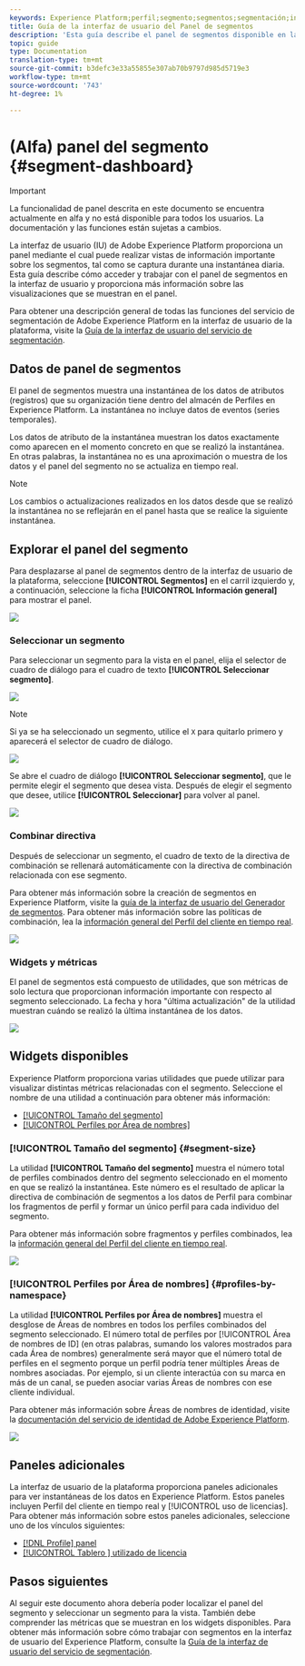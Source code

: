 ```yaml
---
keywords: Experience Platform;perfil;segmento;segmentos;segmentación;interfaz de usuario;IU;personalización;panel de segmentos;panel
title: Guía de la interfaz de usuario del Panel de segmentos
description: 'Esta guía describe el panel de segmentos disponible en la interfaz de usuario de Adobe Experience Platform. '
topic: guide
type: Documentation
translation-type: tm+mt
source-git-commit: b3defc3e33a55855e307ab70b9797d985d5719e3
workflow-type: tm+mt
source-wordcount: '743'
ht-degree: 1%

---
```



# (Alfa) panel del segmento {#segment-dashboard}

>[!IMPORTANT]
>
>La funcionalidad de panel descrita en este documento se encuentra actualmente en alfa y no está disponible para todos los usuarios. La documentación y las funciones están sujetas a cambios.

La interfaz de usuario (IU) de Adobe Experience Platform proporciona un panel mediante el cual puede realizar vistas de información importante sobre los segmentos, tal como se captura durante una instantánea diaria. Esta guía describe cómo acceder y trabajar con el panel de segmentos en la interfaz de usuario y proporciona más información sobre las visualizaciones que se muestran en el panel.

Para obtener una descripción general de todas las funciones del servicio de segmentación de Adobe Experience Platform en la interfaz de usuario de la plataforma, visite la [Guía de la interfaz de usuario del servicio de segmentación](overview.md).

## Datos de panel de segmentos

El panel de segmentos muestra una instantánea de los datos de atributos (registros) que su organización tiene dentro del almacén de Perfiles en Experience Platform. La instantánea no incluye datos de eventos (series temporales).

Los datos de atributo de la instantánea muestran los datos exactamente como aparecen en el momento concreto en que se realizó la instantánea. En otras palabras, la instantánea no es una aproximación o muestra de los datos y el panel del segmento no se actualiza en tiempo real.

>[!NOTE]
>
>Los cambios o actualizaciones realizados en los datos desde que se realizó la instantánea no se reflejarán en el panel hasta que se realice la siguiente instantánea.

## Explorar el panel del segmento

Para desplazarse al panel de segmentos dentro de la interfaz de usuario de la plataforma, seleccione **[!UICONTROL Segmentos]** en el carril izquierdo y, a continuación, seleccione la ficha **[!UICONTROL Información general]** para mostrar el panel.

![](../images/ui/segment-dashboard/dashboard-overview.png)

### Seleccionar un segmento

Para seleccionar un segmento para la vista en el panel, elija el selector de cuadro de diálogo para el cuadro de texto **[!UICONTROL Seleccionar segmento]**.

![](../images/ui/segment-dashboard/select-segment.png)

>[!NOTE]
>
>Si ya se ha seleccionado un segmento, utilice el `X` para quitarlo primero y aparecerá el selector de cuadro de diálogo.
>
>![](../images/ui/segment-dashboard/remove-segment.png)

Se abre el cuadro de diálogo **[!UICONTROL Seleccionar segmento]**, que le permite elegir el segmento que desea vista. Después de elegir el segmento que desee, utilice **[!UICONTROL Seleccionar]** para volver al panel.

![](../images/ui/segment-dashboard/select-segment-dialog.png)

### Combinar directiva

Después de seleccionar un segmento, el cuadro de texto de la directiva de combinación se rellenará automáticamente con la directiva de combinación relacionada con ese segmento.

Para obtener más información sobre la creación de segmentos en Experience Platform, visite la [guía de la interfaz de usuario del Generador de segmentos](segment-builder.md). Para obtener más información sobre las políticas de combinación, lea la [información general del Perfil del cliente en tiempo real](../../profile/home.md).

![](../images/ui/segment-dashboard/merge-policy.png)

### Widgets y métricas

El panel de segmentos está compuesto de utilidades, que son métricas de solo lectura que proporcionan información importante con respecto al segmento seleccionado. La fecha y hora &quot;última actualización&quot; de la utilidad muestran cuándo se realizó la última instantánea de los datos.

![](../images/ui/segment-dashboard/widget-timestamp.png)

## Widgets disponibles

Experience Platform proporciona varias utilidades que puede utilizar para visualizar distintas métricas relacionadas con el segmento. Seleccione el nombre de una utilidad a continuación para obtener más información:

* [[!UICONTROL Tamaño del segmento]](#segment-size)
* [[!UICONTROL Perfiles por Área de nombres]](#profiles-by-namespace)

### [!UICONTROL Tamaño del segmento] {#segment-size}

La utilidad **[!UICONTROL Tamaño del segmento]** muestra el número total de perfiles combinados dentro del segmento seleccionado en el momento en que se realizó la instantánea. Este número es el resultado de aplicar la directiva de combinación de segmentos a los datos de Perfil para combinar los fragmentos de perfil y formar un único perfil para cada individuo del segmento.

Para obtener más información sobre fragmentos y perfiles combinados, lea la [información general del Perfil del cliente en tiempo real](../home.md).

![](../images/ui/segment-dashboard/segment-size.png)

### [!UICONTROL Perfiles por Área de nombres] {#profiles-by-namespace}

La utilidad **[!UICONTROL Perfiles por Área de nombres]** muestra el desglose de Áreas de nombres en todos los perfiles combinados del segmento seleccionado. El número total de perfiles por [!UICONTROL Área de nombres de ID] (en otras palabras, sumando los valores mostrados para cada Área de nombres) generalmente será mayor que el número total de perfiles en el segmento porque un perfil podría tener múltiples Áreas de nombres asociadas. Por ejemplo, si un cliente interactúa con su marca en más de un canal, se pueden asociar varias Áreas de nombres con ese cliente individual.

Para obtener más información sobre Áreas de nombres de identidad, visite la [documentación del servicio de identidad de Adobe Experience Platform](../../identity-service/home.md).

![](../images/ui/segment-dashboard/profiles-by-namespace.png)

## Paneles adicionales

La interfaz de usuario de la plataforma proporciona paneles adicionales para ver instantáneas de los datos en Experience Platform. Estos paneles incluyen Perfil del cliente en tiempo real y [!UICONTROL uso de licencias]. Para obtener más información sobre estos paneles adicionales, seleccione uno de los vínculos siguientes:

* [[!DNL Profile] panel](../../profile/ui/profile-dashboard.md)
* [[!UICONTROL Tablero ] utilizado de licencia](../../landing/license-usage-dashboard.md)

## Pasos siguientes

Al seguir este documento ahora debería poder localizar el panel del segmento y seleccionar un segmento para la vista. También debe comprender las métricas que se muestran en los widgets disponibles. Para obtener más información sobre cómo trabajar con segmentos en la interfaz de usuario del Experience Platform, consulte la [Guía de la interfaz de usuario del servicio de segmentación](overview.md).